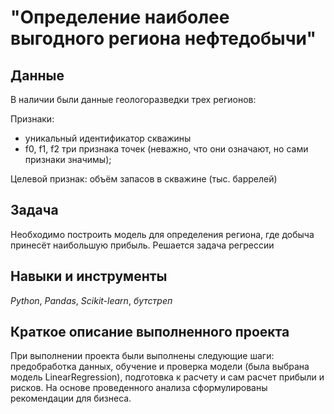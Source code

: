 # "Определение наиболее выгодного региона нефтедобычи"


## Данные

В наличии были данные геологоразведки трех регионов:

Признаки:
-  уникальный идентификатор скважины
- f0, f1, f2 три признака точек (неважно, что они означают, но сами признаки значимы);

Целевой признак: объём запасов в скважине (тыс. баррелей)
     
## Задача

Необходимо построить модель для определения региона, где добыча принесёт наибольшую прибыль. Решается задача регрессии
   
## Навыки и инструменты
*Python*, *Pandas*, *Scikit-learn*, *бутстреп*

## Краткое описание выполненного проекта
При выполнении проекта были выполнены следующие шаги: предобработка данных, обучение и проверка модели (была выбрана модель LinearRegression), подготовка к расчету и сам расчет прибыли и рисков.
На основе проведенного анализа сформулированы рекомендации для бизнеса.
